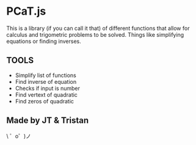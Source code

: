PCaT.js
=========================

This is a library (if you can call it that) of different functions that allow for calculus and trigometric problems to be solved. Things like simplifying equations or finding inverses. 

TOOLS
--------
+ Simplify list of functions
+ Find inverse of equation
+ Checks if input is number
+ Find vertext of quadratic
+ Find zeros of quadratic
 



Made by JT & Tristan
-----------------

\ ゜o゜)ノ
